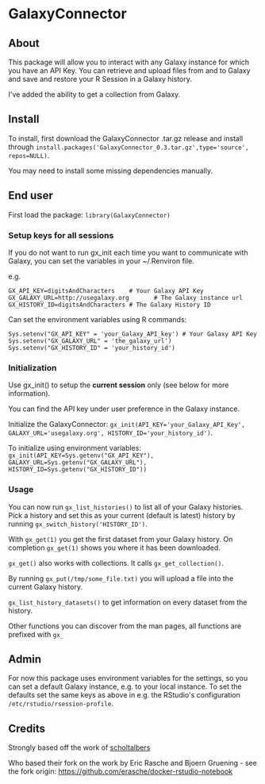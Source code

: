 # GalaxyConnector #

## About ##

This package will allow you to interact with any Galaxy instance for which you 
have an API Key. You can retrieve and upload files from and to Galaxy and save 
and restore your R Session in a Galaxy history.

I've added the ability to get a collection from Galaxy.

## Install ##

To install, first download the GalaxyConnector .tar.gz release and install through `install.packages('GalaxyConnector_0.3.tar.gz',type='source',
repos=NULL)`.

You may need to install some missing dependencies manually.

## End user ##

First load the package: `library(GalaxyConnector)`

### Setup keys for all sessions ###

If you do not want to run gx_init each time you want to communicate with Galaxy,
you can set the variables in your ~/.Renviron file. 

e.g.

    GX_API_KEY=digitsAndCharacters    # Your Galaxy API Key
    GX_GALAXY_URL=http://usegalaxy.org       # The Galaxy instance url
    GX_HISTORY_ID=digitsAndCharacters # The Galaxy History ID

Can set the environment variables using R commands:

    Sys.setenv("GX_API_KEY" = 'your_Galaxy_API_key') # Your Galaxy API Key
    Sys.setenv("GX_GALAXY_URL" = 'the_galaxy_url')
    Sys.setenv("GX_HISTORY_ID" = 'your_history_id')

### Initialization ###

Use gx_init() to setup the **current session** only (see below for more information).

You can find the API key under user preference in the Galaxy instance.

Initialize the GalaxyConnector: `gx_init(API_KEY='your_Galaxy_API_Key', GALAXY_URL='usegalaxy.org', HISTORY_ID='your_history_id')`.

To initialize using environment variables: `gx_init(API_KEY=Sys.getenv("GX_API_KEY"), GALAXY_URL=Sys.getenv("GX_GALAXY_URL"), HISTORY_ID=Sys.getenv("GX_HISTORY_ID"))`

### Usage ###

You can now run `gx_list_histories()` to list all of your Galaxy
histories. Pick a history and set this as your current (default is latest)
history by running `gx_switch_history('HISTORY_ID')`.

With `gx_get(1)` you get the first dataset from your Galaxy history. On completion `gx_get(1)` shows you where it has been downloaded.

`gx_get()` also works with collections. It calls `gx_get_collection()`.

By running `gx_put(/tmp/some_file.txt)` you will upload a file into
the current Galaxy history.

`gx_list_history_datasets()` to get information on every dataset from the history.

Other functions you can discover from the man pages, all functions are prefixed
with `gx_`

## Admin ##

For now this package uses environment variables for the settings, so you can set
a default Galaxy instance, e.g. to your local instance. To set the defaults set
the same keys as above in e.g. the RStudio's configuration
`/etc/rstudio/rsession-profile`.

## Credits ##

Strongly based off the work of [scholtalbers](https://github.com/scholtalbers/r-galaxy-connector)

Who based their fork on the work by Eric Rasche and Bjoern Gruening - see the fork 
origin: https://github.com/erasche/docker-rstudio-notebook
